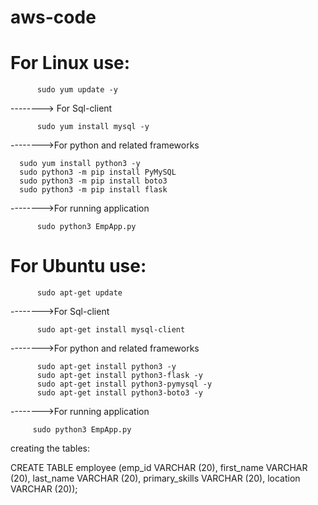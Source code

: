 # aws-code
# For Linux use:

          sudo yum update -y
--------> For Sql-client

          sudo yum install mysql -y
-------->For python and related frameworks

	  sudo yum install python3 -y
	  sudo python3 -m pip install PyMySQL
	  sudo python3 -m pip install boto3
	  sudo python3 -m pip install flask
	 
-------->For running application

          sudo python3 EmpApp.py

# For Ubuntu use:

          sudo apt-get update
	 
-------->For Sql-client

          sudo apt-get install mysql-client
      
-------->For python and related frameworks

          sudo apt-get install python3 -y
          sudo apt-get install python3-flask -y
          sudo apt-get install python3-pymysql -y 
          sudo apt-get install python3-boto3 -y
     
-------->For running application

         sudo python3 EmpApp.py



creating the tables:

CREATE TABLE employee (emp_id VARCHAR (20), first_name VARCHAR (20), last_name VARCHAR (20), primary_skills VARCHAR (20), location VARCHAR (20));
